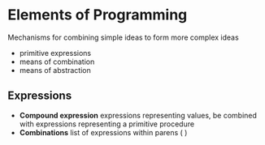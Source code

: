# Elements of Programming

Mechanisms for combining simple ideas to form more complex ideas
* primitive expressions
* means of combination
* means of abstraction

## Expressions
* __Compound expression__ expressions representing values, be combined with expressions representing a primitive procedure
* __Combinations__ list of expressions within parens
  (_<operator>_ _<operands>_)
  
